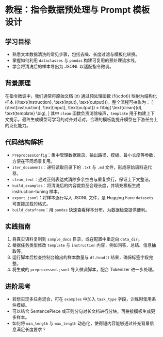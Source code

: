 # 教程：指令数据预处理与 Prompt 模板设计

## 学习目标
- 熟悉文本数据清洗的常见步骤，包括去噪、长度过滤与模板化转换。
- 掌握如何利用 `dataclasses` 与 `pandas` 构建可复用的预处理流水线。
- 学会将清洗后的样本导出为 JSONL 以适配指令微调。

## 背景原理
在指令微调中，我们通常将原始文档 \(d\) 通过预处理函数 \(f(\cdot)\) 映射为结构化样本 \((\text{instruction}, \text{input}, \text{output})\)。整个流程可抽象为：
\[
(\text{instruction}, \text{input}, \text{output}) = f\big( \text{clean}(d), \text{template} \big),
\]
其中 `clean` 函数负责消除噪声，`template` 用于构建上下文提示，最终生成模型可学习的对齐对话对。合理的模板能提升模型在下游任务上的泛化能力。

## 代码结构解析
- `PreprocessConfig`：集中管理数据目录、输出路径、模板、最小长度等参数，方便在不同场景复用。
- `iter_documents`：递归读取目录下的 `.txt` 与 `.md` 文件，形成原始语料迭代器。
- `clean_text`：通过正则表达式消除多余空白与重复换行，保证上下文整洁。
- `build_examples`：将清洗后的内容裁剪至合理长度，并填充模板生成 instruction-tuning 样本。
- `export_jsonl`：将样本逐行写入 JSONL 文件，是 Hugging Face `datasets` 可直接加载的格式。
- `build_dataframe`：用 `pandas` 快速查看样本分布，为数据检查提供便利。

## 实践指南
1. 将真实语料复制到 `sample_docs` 目录，或在配置中重定向 `data_dir`。
2. 根据任务类型修改 `template` 与 `instruction` 内容，例如问答、总结、信息抽取等。
3. 运行脚本后检查控制台输出的样本数量与 `df.head()` 结果，确保标签字段完整。
4. 将生成的 `preprocessed.jsonl` 导入微调脚本，配合 Tokenizer 进一步处理。

## 进阶思考
- 若想实现多任务混合，可在 `examples` 中加入 `task_type` 字段，训练时使用条件模板。
- 可以结合 SentencePiece 或正则分句对长文档进行分块，再拼接模板生成更多样本。
- 如何将 `min_length` 与 `max_length` 动态化，使得短内容能够通过补充背景信息满足长度要求？
